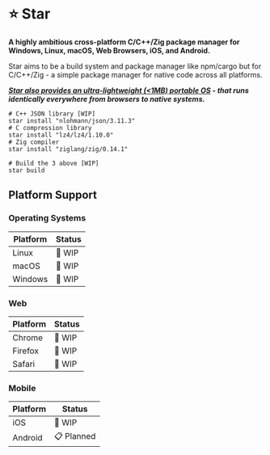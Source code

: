 # ⭐ Star

**A highly ambitious cross-platform C/C++/Zig package manager for Windows, Linux, macOS, Web Browsers, iOS, and Android.**

Star aims to be a build system and package manager like npm/cargo but for C/C++/Zig - a simple package manager for native code across all platforms.

***[Star also provides an ultra-lightweight (<1MB) portable OS](https://bobabree.github.io/star/) - that runs identically everywhere from browsers to native systems.***

```shell
# C++ JSON library [WIP]
star install "nlohmann/json/3.11.3"    
# C compression library 
star install "lz4/lz4/1.10.0"          
# Zig compiler
star install "ziglang/zig/0.14.1"     

# Build the 3 above [WIP]
star build                             
```

## Platform Support

### Operating Systems
| Platform | Status     |
|----------|------------|
| Linux    | 🚧 WIP     |
| macOS    | 🚧 WIP     |
| Windows  | 🚧 WIP     |

### Web
| Platform | Status     |
|----------|------------|
| Chrome   | 🚧 WIP     |
| Firefox  | 🚧 WIP     |
| Safari   | 🚧 WIP     |

### Mobile
| Platform | Status     |
|----------|------------|
| iOS      | 🚧 WIP     |
| Android  | 📋 Planned |